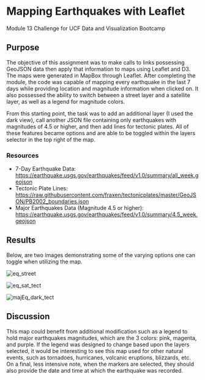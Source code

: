 # Mapping Earthquakes with Leaflet
Module 13 Challenge for UCF Data and Visualization Bootcamp

## Purpose
The objective of this assignment was to make calls to links possessing GeoJSON data then apply that information to maps using Leaflet and D3. The maps were generated in MapBox through Leaflet. After completing the module, the code was capable of mapping every earthquake in the last 7 days while providing location and magnitude information when clicked on. It also possessed the ability to switch between a street layer and a satellite layer, as well as a legend for magnitude colors.

From this starting point, the task was to add an additional layer (I used the dark view), call another JSON file containing only earthquakes with magnitudes of 4.5 or higher, and then add lines for tectonic plates. All of these features became options and are able to be toggled within the layers selector in the top right of the map.

### Resources
  - 7-Day Earthquake Data: https://earthquake.usgs.gov/earthquakes/feed/v1.0/summary/all_week.geojson
  - Tectonic Plate Lines: https://raw.githubusercontent.com/fraxen/tectonicplates/master/GeoJSON/PB2002_boundaries.json
  - Major Earthquakes Data (Magnitude 4.5 or higher): https://earthquake.usgs.gov/earthquakes/feed/v1.0/summary/4.5_week.geojson


## Results
Below, are two images demonstrating some of the varying options one can toggle when utilizing the map.

![eq_street](https://user-images.githubusercontent.com/92493572/151247884-bc0cad43-f436-4ba4-ba93-b31e4c131cc4.png)

![eq_sat_tect](https://user-images.githubusercontent.com/92493572/151247904-55127df9-e69d-4c4f-b93c-4f0c5af1f7a9.png)

![majEq_dark_tect](https://user-images.githubusercontent.com/92493572/151247910-4e18f756-ae64-464a-b852-0d10fc9e456c.png)


## Discussion
This map could benefit from additional modification such as a legend to hold major earthquakes magnitudes, which are the 3 colors: pink, magenta, and purple. If the legend was designed to change based upon the layers selected, it would be interesting to see this map used for other natural events, such as tornadoes, hurricanes, volcanic eruptions, blizzards, etc. On a final, less intensive note, when the markers are selected, they should also provide the date and time at which the earthquake was recorded.

